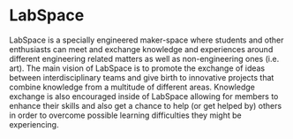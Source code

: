 LabSpace
========

LabSpace is a specially engineered maker-space where students and other enthusiasts can meet and exchange knowledge and experiences around different engineering related matters as well as non-engineering ones (i.e. art). The main vision of LabSpace is to promote the exchange of ideas between interdisciplinary teams and give birth to innovative projects that combine knowledge from a multitude of different areas. Knowledge exchange is also encouraged inside of LabSpace allowing for members to enhance their skills and also get a chance to help (or get helped by) others in order to overcome possible learning difficulties they might be experiencing.
